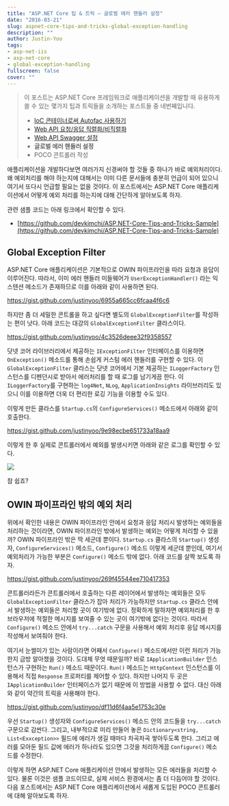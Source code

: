 ```yaml
---
title: "ASP.NET Core 팁 & 트릭 – 글로벌 에러 핸들러 설정"
date: "2016-03-21"
slug: aspnet-core-tips-and-tricks-global-exception-handling
description: ""
author: Justin-Yoo
tags:
- asp-net-iis
- asp-net-core
- global-exception-handling
fullscreen: false
cover: ""
---
```


> 이 포스트는 ASP.NET Core 프레임워크로 애플리케이션을 개발할 때 유용하게 쓸 수 있는 몇가지 팁과 트릭들을 소개하는 포스트들 중 네번째입니다.
> 
> - [IoC 콘테이너로써 Autofac 사용하기](http://blog.aliencube.org/ko/2016/02/20/aspnet-core-tips-and-tricks-using-autofac-as-ioc-container)
> - [Web API 요청/응답 직렬화/비직렬화](http://blog.aliencube.org/ko/2016/02/21/aspnet-core-tips-and-tricks-request-response-serialisation-deserialisation)
> - [Web API Swagger 설정](http://blog.aliencube.org/ko/2016/02/22/aspnet-core-tips-and-tricks-integrating-swagger)
> - **글로벌 에러 핸들러 설정**
> - POCO 콘트롤러 작성

애플리케이션을 개발하다보면 여러가지 신경써야 할 것들 중 하나가 바로 예외처리이다. 왜 예외처리를 해야 하는지에 대해서는 이미 다른 문서들에 충분히 언급이 되어 있으니 여기서 또다시 언급할 필요는 없을 것이다. 이 포스트에서는 ASP.NET Core 애플리케이션에서 어떻게 예외 처리를 하는지에 대해 간단하게 알아보도록 하자.

관련 샘플 코드는 아래 링크에서 확인할 수 있다.

- [https://github.com/devkimchi/ASP.NET-Core-Tips-and-Tricks-Sample](https://github.com/devkimchi/ASP.NET-Core-Tips-and-Tricks-Sample)

## Global Exception Filter

ASP.NET Core 애플리케이션은 기본적으로 OWIN 파이프라인을 따라 요청과 응답이 이루어진다. 따라서, 이미 에러 핸들러 미들웨어가 `UserExceptionHandler()` 라는 익스텐션 메소드가 존재하므로 이를 아래와 같이 사용하면 된다.

https://gist.github.com/justinyoo/6955a665cc6fcaa4f6c6

하지만 좀 더 세밀한 콘트롤을 하고 싶다면 별도의 `GlobalExceptionFilter`를 작성하는 편이 낫다. 아래 코드는 대강의 `GlobalExceptionFilter` 클라스이다.

https://gist.github.com/justinyoo/4c3526deee32f9358557

닷넷 코어 라이브러리에서 제공하는 `IExceptionFilter` 인터페이스를 이용하면 `OnException()` 메소드를 통해 손쉽게 커스텀 에러 핸들러를 구현할 수 있다. 이 `GlobalExceptionFilter` 클라스는 닷넷 코어에서 기본 제공하는 `ILoggerFactory` 인스턴스를 디펜던시로 받아서 에러처리를 할 때 로그를 남기게끔 한다. 이 `ILoggerFactory`를 구현하는 `log4Net`, `NLog`, `ApplicationInsights` 라이브러리도 있으니 이를 이용하면 더욱 더 편리한 로깅 기능을 이용할 수도 있다.

이렇게 만든 클라스를 `Startup.cs`의 `ConfigureServices()` 메소드에서 아래와 같이 호출한다.

https://gist.github.com/justinyoo/9e98ecbe651733a18aa9

이렇게 한 후 실제로 콘트롤러에서 예외를 발생시키면 아래와 같은 로그를 확인할 수 있다.

![](https://sa0blogs.blob.core.windows.net/aliencube/2016/03/global-exception-handling-01.png)

참 쉽죠?

## OWIN 파이프라인 밖의 예외 처리

위에서 확인한 내용은 OWIN 파이프라인 안에서 요청과 응답 처리시 발생하는 예외들을 처리하는 것이라면, OWIN 파이프라인 밖에서 발생하는 예외는 어떻게 처리할 수 있을까? OWIN 파이프라인 밖은 딱 세군데 뿐이다. `Startup.cs` 클라스의 `Startup()` 생성자, `ConfigureServices()` 메소드, `Configure()` 메소드 이렇게 세군데 뿐인데, 여기서 예외처리가 가능한 부분은 `Configure()` 메소드 밖에 없다. 아래 코드를 살짝 보도록 하자.

https://gist.github.com/justinyoo/269f45544ee710417353

콘트롤러라든가 콘트롤러에서 호출하는 다른 레이어에서 발생하는 예외들은 모두 `GlobalExceptionFilter` 클라스가 잡아 처리가 가능하지만 `Startup.cs` 클라스 안에서 발생하는 예외들은 처리할 곳이 여기밖에 없다. 정확하게 말하자면 예외처리를 한 후 브라우저에 적절한 메시지를 보여줄 수 있는 곳이 여기밖에 없다는 것이다. 따라서 `Configure()` 메소드 안에서 `try...catch` 구문을 사용해서 예외 처리후 응답 메시지를 작성해서 보여줘야 한다.

여기서 눈썰미가 있는 사람이라면 어째서 `Configure()` 메소드에서만 이런 처리가 가능한지 금방 알아챘을 것이다. 도대체 무엇 때문일까? 바로 `IApplicationBuilder` 인스턴스가 구현하는 `Run()` 메소드 때문이다. `Run()` 메소드는 `HttpContext` 인스턴스를 이용해서 직접 `Response` 프로퍼티를 제어할 수 있다. 하지만 나머지 두 곳은 `IApplicationBuilder` 인터페이스가 없기 때문에 이 방법을 사용할 수 없다. 대신 아래와 같이 약간의 트릭을 사용해야 한다.

https://gist.github.com/justinyoo/df11d6f4aa5e1753c30e

우선 `Startup()` 생성자와 `ConfigureServices()` 메소드 안의 코드들을 `try...catch` 구문으로 감싼다. 그리고, 내부적으로 미리 만들어 놓은 `Dictionary<string, List<Exxception>>` 필드에 에러가 생길 때마다 차곡차곡 쌓아두도록 한다. 그리고 에러를 모아둔 필드 값에 에러가 하나라도 있으면 그것을 처리하게끔 `Configure()` 메소드를 수정한다.

이렇게 하면 ASP.NET Core 애플리케이션 안에서 발생하는 모든 에러들을 처리할 수 있다. 물론 이것은 샘플 코드이므로, 실제 서비스 환경에서는 좀 더 다듬어야 할 것이다. 다음 포스트에서는 ASP.NET Core 애플리케이션에서 새롭게 도입된 POCO 콘트롤러에 대해 알아보도록 하자.
